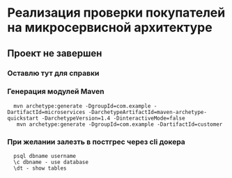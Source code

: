 # Реализация проверки покупателей на микросервисной архитектуре

## Проект не завершен

### Оставлю тут для справки

### Генерация модулей Maven
```console
  mvn archetype:generate -DgroupId=com.example -DartifactId=microservices -DarchetypeArtifactId=maven-archetype-quickstart -DarchetypeVersion=1.4 -DinteractiveMode=false
   mvn archetype:generate -DgroupId=com.example -DartifactId=customer
```

### При желании залезть в постгрес через cli докера

```console
  psql dbname username
  \c dbname - use database
  \dt - show tables
```